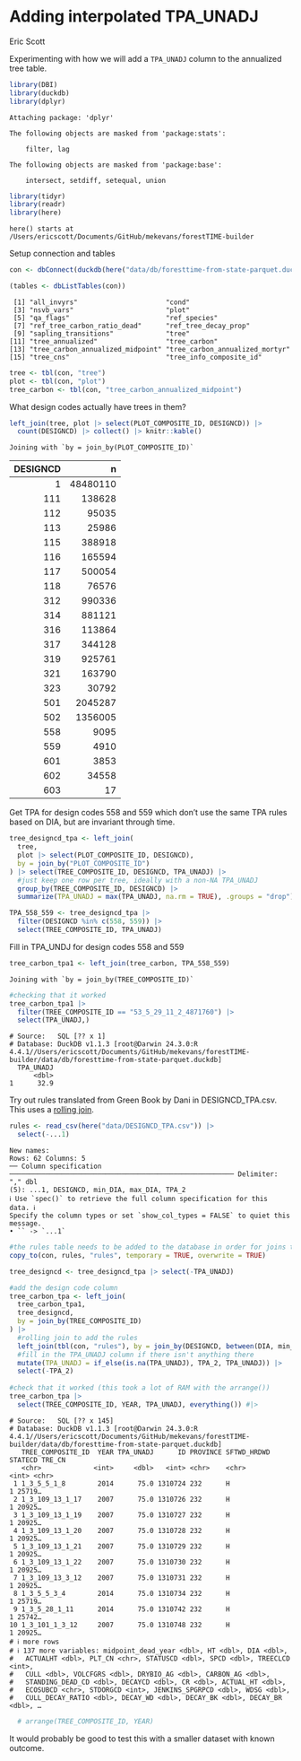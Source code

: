 # Adding interpolated TPA_UNADJ
Eric Scott

Experimenting with how we will add a `TPA_UNADJ` column to the
annualized tree table.

``` r
library(DBI)
library(duckdb)
library(dplyr)
```


    Attaching package: 'dplyr'

    The following objects are masked from 'package:stats':

        filter, lag

    The following objects are masked from 'package:base':

        intersect, setdiff, setequal, union

``` r
library(tidyr)
library(readr)
library(here)
```

    here() starts at /Users/ericscott/Documents/GitHub/mekevans/forestTIME-builder

Setup connection and tables

``` r
con <- dbConnect(duckdb(here("data/db/foresttime-from-state-parquet.duckdb")))
```

``` r
(tables <- dbListTables(con))
```

     [1] "all_invyrs"                      "cond"                           
     [3] "nsvb_vars"                       "plot"                           
     [5] "qa_flags"                        "ref_species"                    
     [7] "ref_tree_carbon_ratio_dead"      "ref_tree_decay_prop"            
     [9] "sapling_transitions"             "tree"                           
    [11] "tree_annualized"                 "tree_carbon"                    
    [13] "tree_carbon_annualized_midpoint" "tree_carbon_annualized_mortyr"  
    [15] "tree_cns"                        "tree_info_composite_id"         

``` r
tree <- tbl(con, "tree")
plot <- tbl(con, "plot")
tree_carbon <- tbl(con, "tree_carbon_annualized_midpoint")
```

What design codes actually have trees in them?

``` r
left_join(tree, plot |> select(PLOT_COMPOSITE_ID, DESIGNCD)) |> 
  count(DESIGNCD) |> collect() |> knitr::kable()
```

    Joining with `by = join_by(PLOT_COMPOSITE_ID)`

| DESIGNCD |        n |
|---------:|---------:|
|        1 | 48480110 |
|      111 |   138628 |
|      112 |    95035 |
|      113 |    25986 |
|      115 |   388918 |
|      116 |   165594 |
|      117 |   500054 |
|      118 |    76576 |
|      312 |   990336 |
|      314 |   881121 |
|      316 |   113864 |
|      317 |   344128 |
|      319 |   925761 |
|      321 |   163790 |
|      323 |    30792 |
|      501 |  2045287 |
|      502 |  1356005 |
|      558 |     9095 |
|      559 |     4910 |
|      601 |     3853 |
|      602 |    34558 |
|      603 |       17 |

Get TPA for design codes 558 and 559 which don’t use the same TPA rules
based on DIA, but are invariant through time.

``` r
tree_designcd_tpa <- left_join(
  tree,
  plot |> select(PLOT_COMPOSITE_ID, DESIGNCD),
  by = join_by("PLOT_COMPOSITE_ID")
) |> select(TREE_COMPOSITE_ID, DESIGNCD, TPA_UNADJ) |> 
  #just keep one row per tree, ideally with a non-NA TPA_UNADJ
  group_by(TREE_COMPOSITE_ID, DESIGNCD) |> 
  summarize(TPA_UNADJ = max(TPA_UNADJ, na.rm = TRUE), .groups = "drop")

TPA_558_559 <- tree_designcd_tpa |> 
  filter(DESIGNCD %in% c(558, 559)) |> 
  select(TREE_COMPOSITE_ID, TPA_UNADJ)
```

Fill in TPA_UNDJ for design codes 558 and 559

``` r
tree_carbon_tpa1 <- left_join(tree_carbon, TPA_558_559)
```

    Joining with `by = join_by(TREE_COMPOSITE_ID)`

``` r
#checking that it worked
tree_carbon_tpa1 |> 
  filter(TREE_COMPOSITE_ID == "53_5_29_11_2_4871760") |> 
  select(TPA_UNADJ,)
```

    # Source:   SQL [?? x 1]
    # Database: DuckDB v1.1.3 [root@Darwin 24.3.0:R 4.4.1//Users/ericscott/Documents/GitHub/mekevans/forestTIME-builder/data/db/foresttime-from-state-parquet.duckdb]
      TPA_UNADJ
          <dbl>
    1      32.9

Try out rules translated from Green Book by Dani in DESIGNCD_TPA.csv.
This uses a [rolling
join](https://www.tidyverse.org/blog/2023/01/dplyr-1-1-0-joins/#rolling-joins).

``` r
rules <- read_csv(here("data/DESIGNCD_TPA.csv")) |> 
  select(-...1)
```

    New names:
    Rows: 62 Columns: 5
    ── Column specification
    ──────────────────────────────────────────────────────── Delimiter: "," dbl
    (5): ...1, DESIGNCD, min_DIA, max_DIA, TPA_2
    ℹ Use `spec()` to retrieve the full column specification for this data. ℹ
    Specify the column types or set `show_col_types = FALSE` to quiet this message.
    • `` -> `...1`

``` r
#the rules table needs to be added to the database in order for joins to work. This can just be temporary though
copy_to(con, rules, "rules", temporary = TRUE, overwrite = TRUE)

tree_designcd <- tree_designcd_tpa |> select(-TPA_UNADJ)

#add the design code column
tree_carbon_tpa <- left_join(
  tree_carbon_tpa1,
  tree_designcd,
  by = join_by(TREE_COMPOSITE_ID)
) |> 
  #rolling join to add the rules
  left_join(tbl(con, "rules"), by = join_by(DESIGNCD, between(DIA, min_DIA, max_DIA))) |> 
  #fill in the TPA_UNADJ column if there isn't anything there
  mutate(TPA_UNADJ = if_else(is.na(TPA_UNADJ), TPA_2, TPA_UNADJ)) |> 
  select(-TPA_2)
  
#check that it worked (this took a lot of RAM with the arrange())
tree_carbon_tpa |> 
  select(TREE_COMPOSITE_ID, YEAR, TPA_UNADJ, everything()) #|> 
```

    # Source:   SQL [?? x 145]
    # Database: DuckDB v1.1.3 [root@Darwin 24.3.0:R 4.4.1//Users/ericscott/Documents/GitHub/mekevans/forestTIME-builder/data/db/foresttime-from-state-parquet.duckdb]
       TREE_COMPOSITE_ID  YEAR TPA_UNADJ      ID PROVINCE SFTWD_HRDWD STATECD TRE_CN
       <chr>             <int>     <dbl>   <int> <chr>    <chr>         <int> <chr> 
     1 1_3_5_5_1_8        2014      75.0 1310724 232      H                 1 25719…
     2 1_3_109_13_1_17    2007      75.0 1310726 232      H                 1 20925…
     3 1_3_109_13_1_19    2007      75.0 1310727 232      H                 1 20925…
     4 1_3_109_13_1_20    2007      75.0 1310728 232      H                 1 20925…
     5 1_3_109_13_1_21    2007      75.0 1310729 232      H                 1 20925…
     6 1_3_109_13_1_22    2007      75.0 1310730 232      H                 1 20925…
     7 1_3_109_13_3_12    2007      75.0 1310731 232      H                 1 20925…
     8 1_3_5_5_3_4        2014      75.0 1310734 232      H                 1 25719…
     9 1_3_5_28_1_11      2014      75.0 1310742 232      H                 1 25742…
    10 1_3_101_1_3_12     2007      75.0 1310748 232      H                 1 20925…
    # ℹ more rows
    # ℹ 137 more variables: midpoint_dead_year <dbl>, HT <dbl>, DIA <dbl>,
    #   ACTUALHT <dbl>, PLT_CN <chr>, STATUSCD <dbl>, SPCD <dbl>, TREECLCD <int>,
    #   CULL <dbl>, VOLCFGRS <dbl>, DRYBIO_AG <dbl>, CARBON_AG <dbl>,
    #   STANDING_DEAD_CD <dbl>, DECAYCD <dbl>, CR <dbl>, ACTUAL_HT <dbl>,
    #   ECOSUBCD <chr>, STDORGCD <int>, JENKINS_SPGRPCD <dbl>, WDSG <dbl>,
    #   CULL_DECAY_RATIO <dbl>, DECAY_WD <dbl>, DECAY_BK <dbl>, DECAY_BR <dbl>, …

``` r
  # arrange(TREE_COMPOSITE_ID, YEAR)
```

It would probably be good to test this with a smaller dataset with known
outcome.
